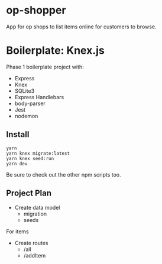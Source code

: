 # op-shopper

App for op shops to list items online for customers to browse.

# Boilerplate: Knex.js

Phase 1 boilerplate project with:

 - Express
 - Knex
 - SQLite3
 - Express Handlebars
 - body-parser
 - Jest
 - nodemon


## Install

```
yarn
yarn knex migrate:latest
yarn knex seed:run
yarn dev
```

Be sure to check out the other npm scripts too.

## Project Plan

- Create data model
  - migration
  - seeds

For items
  - Create routes
    - /all
    - /addItem


